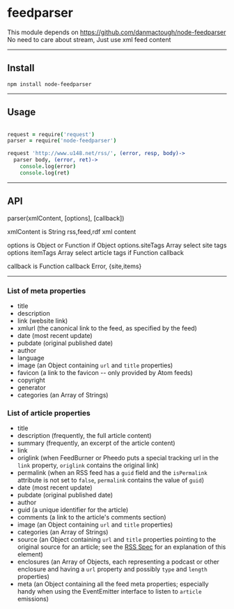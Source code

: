 # feedparser
This module depends on https://github.com/danmactough/node-feedparser
No need to care about stream, Just use xml feed content

---

## Install
```
npm install node-feedparser
```

---

## Usage
```coffeescript

request = require('request')
parser = require('node-feedparser')

request 'http://www.u148.net/rss/', (error, resp, body)->
  parser body, (error, ret)->
    console.log(error)
    console.log(ret)
```

---

## API
parser(xmlContent, [options], [callback])

xmlContent is String
  rss,feed,rdf xml content

options is Object or Function
  if Object
    options.siteTags Array
      select site tags
    options itemTags Array
      select article tags
  if Function
    callback

callback is Function
  callback Error, {site,items}

---

### List of meta properties

* title
* description
* link (website link)
* xmlurl (the canonical link to the feed, as specified by the feed)
* date (most recent update)
* pubdate (original published date)
* author
* language
* image (an Object containing `url` and `title` properties)
* favicon (a link to the favicon -- only provided by Atom feeds)
* copyright
* generator
* categories (an Array of Strings)

### List of article properties

* title
* description (frequently, the full article content)
* summary (frequently, an excerpt of the article content)
* link
* origlink (when FeedBurner or Pheedo puts a special tracking url in the `link` property, `origlink` contains the original link)
* permalink (when an RSS feed has a `guid` field and the `isPermalink` attribute is not set to `false`, `permalink` contains the value of `guid`)
* date (most recent update)
* pubdate (original published date)
* author
* guid (a unique identifier for the article)
* comments (a link to the article's comments section)
* image (an Object containing `url` and `title` properties)
* categories (an Array of Strings)
* source (an Object containing `url` and `title` properties pointing to the original source for an article; see the [RSS Spec](http://cyber.law.harvard.edu/rss/rss.html#ltsourcegtSubelementOfLtitemgt) for an explanation of this element)
* enclosures (an Array of Objects, each representing a podcast or other enclosure and having a `url` property and possibly `type` and `length` properties)
* meta (an Object containing all the feed meta properties; especially handy when using the EventEmitter interface to listen to `article` emissions)
